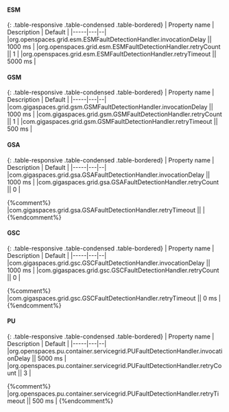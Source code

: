 
#### ESM

{: .table-responsive  .table-condensed   .table-bordered}
| Property name | Description | Default   |
|-----|---|--|
|org.openspaces.grid.esm.ESMFaultDetectionHandler.invocationDelay  || 1000 ms |
|org.openspaces.grid.esm.ESMFaultDetectionHandler.retryCount    ||    1  |
|org.openspaces.grid.esm.ESMFaultDetectionHandler.retryTimeout   ||   5000 ms  |

#### GSM

{: .table-responsive  .table-condensed   .table-bordered}
| Property name | Description | Default   |
|-----|---|--|
|com.gigaspaces.grid.gsm.GSMFaultDetectionHandler.invocationDelay || 1000 ms   |
|com.gigaspaces.grid.gsm.GSMFaultDetectionHandler.retryCount     ||  1   |
|com.gigaspaces.grid.gsm.GSMFaultDetectionHandler.retryTimeout    || 500 ms   |

#### GSA

{: .table-responsive  .table-condensed   .table-bordered}
| Property name | Description | Default   |
|-----|---|--|
|com.gigaspaces.grid.gsa.GSAFaultDetectionHandler.invocationDelay  || 1000 ms  |
|com.gigaspaces.grid.gsa.GSAFaultDetectionHandler.retryCount      ||  0  |

{%comment%}
|com.gigaspaces.grid.gsa.GSAFaultDetectionHandler.retryTimeout    ||   |
{%endcomment%}

#### GSC

{: .table-responsive  .table-condensed   .table-bordered}
| Property name | Description | Default   |
|-----|---|--|
|com.gigaspaces.grid.gsc.GSCFaultDetectionHandler.invocationDelay  ||  1000 ms |
|com.gigaspaces.grid.gsc.GSCFaultDetectionHandler.retryCount        || 0 |

{%comment%}
|com.gigaspaces.grid.gsc.GSCFaultDetectionHandler.retryTimeout      || 0 ms |
{%endcomment%}

#### PU

{: .table-responsive  .table-condensed   .table-bordered}
| Property name | Description | Default   |
|-----|---|--|
|org.openspaces.pu.container.servicegrid.PUFaultDetectionHandler.invocationDelay || 5000 ms  |
|org.openspaces.pu.container.servicegrid.PUFaultDetectionHandler.retryCount  ||    3   |

{%comment%}
|org.openspaces.pu.container.servicegrid.PUFaultDetectionHandler.retryTimeout ||   500 ms   |
{%endcomment%}
